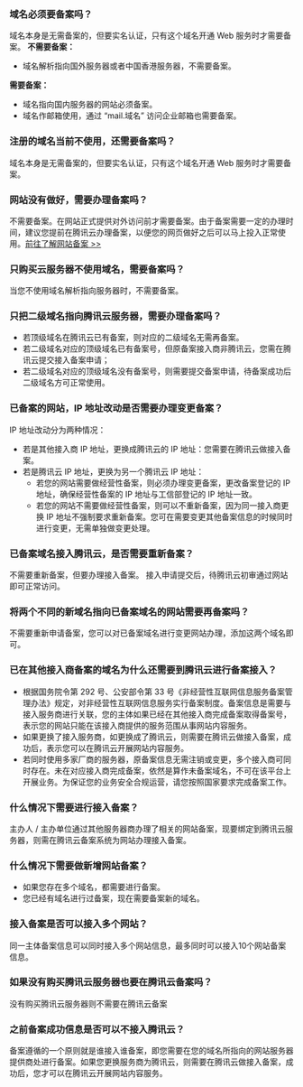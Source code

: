 ### 域名必须要备案吗？
域名本身是无需备案的，但要实名认证，只有这个域名开通 Web 服务时才需要备案。
**不需要备案：**
- 域名解析指向国外服务器或者中国香港服务器，不需要备案。

**需要备案：**
- 域名指向国内服务器的网站必须备案。
- 域名作邮箱使用，通过 “mail.域名” 访问企业邮箱也需要备案。

### 注册的域名当前不使用，还需要备案吗？
域名本身是无需备案的，但要实名认证，只有这个域名开通 Web 服务时才需要备案。

### 网站没有做好，需要办理备案吗？
不需要备案。在网站正式提供对外访问前才需要备案。由于备案需要一定的办理时间，建议您提前在腾讯云办理备案，以便您的网页做好之后可以马上投入正常使用。[前往了解网站备案 >>](https://cloud.tencent.com/product/ba)

### 只购买云服务器不使用域名，需要备案吗？
当您不使用域名解析指向服务器时，不需要备案。

### 只把二级域名指向腾讯云服务器，需要办理备案吗？    
- 若顶级域名在腾讯云已有备案，则对应的二级域名无需再备案。  
- 若二级域名对应的顶级域名已有备案号，但原备案接入商非腾讯云，您需在腾讯云提交接入备案申请；  
- 若二级域名对应的顶级域名没有备案号，则需要提交备案申请，待备案成功后二级域名方可正常使用。

### 已备案的网站，IP 地址改动是否需要办理变更备案？
IP 地址改动分为两种情况：  
- 若是其他接入商 IP 地址，更换成腾讯云的 IP 地址：您需要在腾讯云做接入备案。  
- 若是腾讯云 IP 地址，更换为另一个腾讯云 IP 地址：
	- 若您的网站需要做经营性备案，则必须办理变更备案，更改备案登记的 IP 地址，确保经营性备案的 IP 地址与工信部登记的 IP 地址一致。
	- 若您的网站不需要做经营性备案，则可以不重新备案，因为同一接入商更换 IP 地址不强制要求重新备案。您可在需要变更其他备案信息的时候同时进行变更，无需单独做变更处理。

### 已备案域名接入腾讯云，是否需要重新备案？
不需要重新备案，但要办理接入备案。
接入申请提交后，待腾讯云初审通过网站即可正常访问。

### 将两个不同的新域名指向已备案域名的网站需要再备案吗？
不需要重新申请备案，您可以对已备案域名进行变更网站办理，添加这两个域名即可。

### 已在其他接入商备案的域名为什么还需要到腾讯云进行备案接入？
* 根据国务院令第 292 号、公安部令第 33 号《非经营性互联网信息服务备案管理办法》规定，对非经营性互联网信息服务实行备案制度。备案信息是需要与接入服务商进行关联，您的主体如果已经在其他接入商完成备案取得备案号，表示您的网站只能在该接入商提供的服务范围从事网站内容服务。
* 如果更换了接入服务商，如更换成了腾讯云，则需要在腾讯云做接入备案，成功后，表示您可以在腾讯云开展网站内容服务。
* 若同时使用多家厂商的服务器，原备案信息无需注销或变更，多个接入商可同时存在。未在对应接入商完成备案，依然是算作未备案域名，不可在该平台上开展业务。为保证您的业务安全合规运营，请您按照国家要求完成备案工作。

### 什么情况下需要进行接入备案？
主办人 / 主办单位通过其他服务器商办理了相关的网站备案，现要绑定到腾讯云服务器，则需在腾讯云备案系统为网站办理接入备案。

### 什么情况下需要做新增网站备案？    
* 如果您存在多个域名，都需要进行备案。
* 您已经有域名进行过备案，现在需要备案新的域名。  

### 接入备案是否可以接入多个网站？
同一主体备案信息可以同时接入多个网站信息，最多同时可以接入10个网站备案信息。
### 如果没有购买腾讯云服务器也要在腾讯云备案吗？
没有购买腾讯云服务器则不需要在腾讯云备案

### 之前备案成功信息是否可以不接入腾讯云？
备案遵循的一个原则就是谁接入谁备案，即您需要在您的域名所指向的网站服务器提供商处进行备案。如果您更换服务商为腾讯云，则需要在腾讯云做接入备案，成功后，您才可以在腾讯云开展网站内容服务。
